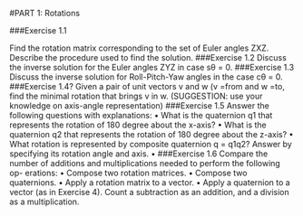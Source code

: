 #PART 1: Rotations


###Exercise 1.1

Find the rotation matrix corresponding to the set of Euler angles ZXZ. Describe the procedure used to find the solution.
###Exercise 1.2
Discuss the inverse solution for the Euler angles ZYZ in case sθ = 0.
###Exercise 1.3
Discuss the inverse solution for Roll-Pitch-Yaw angles in the case cθ = 0.
###Exercise 1.4?
Given a pair of unit vectors v and w (v =from and w =to, find the minimal rotation that
brings v in w.
(SUGGESTION: use your knowledge on axis-angle representation)
###Exercise 1.5
Answer the following questions with explanations:
• What is the quaternion q1 that represents the rotation of 180 degree about the x-axis?
• What is the quaternion q2 that represents the rotation of 180 degree about the z-axis?
• What rotation is represented by composite quaternion q = q1q2? Answer by specifying
its rotation angle and axis.
•
###Exercise 1.6
Compare the number of additions and multiplications needed to perform the following op-
erations:
• Compose two rotation matrices.
• Compose two quaternions.
• Apply a rotation matrix to a vector.
• Apply a quaternion to a vector (as in Exercise 4).
Count a subtraction as an addition, and a division as a multiplication.
